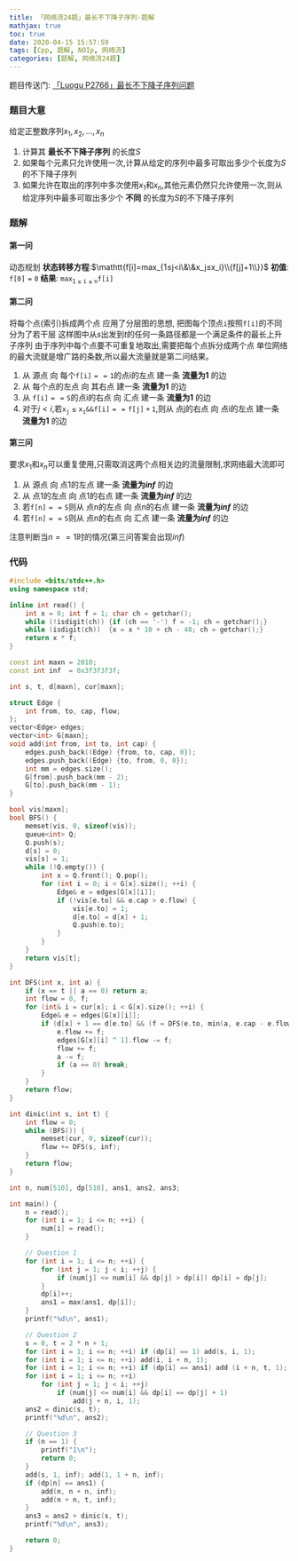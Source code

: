 ```yaml
---
title: 「网络流24题」最长不下降子序列-题解
mathjax: true
toc: true
date: 2020-04-15 15:57:59
tags: [Cpp, 题解, NOIp, 网络流]
categories: [题解, 网络流24题]
---
```


题目传送门: [「Luogu P2766」最长不下降子序列问题](https://www.luogu.com.cn/problem/P2766)

<!--more-->

### 题目大意
给定正整数序列$x_1, x_2, ..., x_n$ 
1. 计算其 __最长不下降子序列__ 的长度$S$
2. 如果每个元素只允许使用一次,计算从给定的序列中最多可取出多少个长度为$S$的不下降子序列
3. 如果允许在取出的序列中多次使用$x_1$和$x_n$,其他元素仍然只允许使用一次,则从给定序列中最多可取出多少个 __不同__ 的长度为$S$的不下降子序列

### 题解
#### 第一问
动态规划
__状态转移方程__:$\mathtt{f[i]=max_{1≤j<i\&\&x_j≤x_i}\\{f[j]+1\\}}$
__初值__: $\mathtt{f[0]=0}$
__结果__: $\mathtt{max_{1\leq i\leq n}f[i]}$

#### 第二问
将每个点(索引)拆成两个点
应用了分层图的思想, 把图每个顶点$\mathtt{i}$按照$\mathtt{f[i]}$的不同分为了若干层
这样图中从$s$出发到$t$的任何一条路径都是一个满足条件的最长上升子序列
由于序列中每个点要不可重复地取出,需要把每个点拆分成两个点
单位网络的最大流就是增广路的条数,所以最大流量就是第二问结果。

1. 从 源点 向 每个$\mathtt{f[i]==1}$的点i的左点 建一条 __流量为1__ 的边
2. 从 每个点的左点 向 其右点 建一条 __流量为1__ 的边
3. 从 $\mathtt{f[i]==S}$的点i的右点 向 汇点 建一条 __流量为1__ 的边
4. 对于$j<i$,若$\mathtt{x_j\leq x_i \&\& f[i] == f[j] + 1}$,则从 点j的右点 向 点i的左点 建一条 __流量为1__ 的边

#### 第三问
要求$x_1$和$x_n$可以重复使用,只需取消这两个点相关边的流量限制,求网络最大流即可

1. 从 源点 向 点1的左点 建一条 __流量为$inf$__ 的边
2. 从 点1的左点 向 点1的右点 建一条 __流量为$inf$__ 的边
3. 若$\mathtt{f[n]==S}$则从 点n的左点 向 点n的右点 建一条 __流量为$inf$__ 的边
3. 若$\mathtt{f[n]==S}$则从 点n的右点 向 汇点 建一条 __流量为$inf$__ 的边

注意判断当$n==1$时的情况(第三问答案会出现$inf$)

### 代码
```cpp
#include <bits/stdc++.h>
using namespace std;

inline int read() {
    int x = 0; int f = 1; char ch = getchar();
    while (!isdigit(ch)) {if (ch == '-') f = -1; ch = getchar();}
    while (isdigit(ch))  {x = x * 10 + ch - 48; ch = getchar();}
    return x * f;
}

const int maxn = 2010;
const int inf  = 0x3f3f3f3f;

int s, t, d[maxn], cur[maxn];

struct Edge {
    int from, to, cap, flow;
};
vector<Edge> edges;
vector<int> G[maxn];
void add(int from, int to, int cap) {
    edges.push_back((Edge) {from, to, cap, 0});
    edges.push_back((Edge) {to, from, 0, 0});
    int mm = edges.size();
    G[from].push_back(mm - 2);
    G[to].push_back(mm - 1);
}

bool vis[maxn];
bool BFS() {
    memset(vis, 0, sizeof(vis));
    queue<int> Q;
    Q.push(s);
    d[s] = 0;
    vis[s] = 1;
    while (!Q.empty()) {
        int x = Q.front(); Q.pop();
        for (int i = 0; i < G[x].size(); ++i) {
            Edge& e = edges[G[x][i]];
            if (!vis[e.to] && e.cap > e.flow) {
                vis[e.to] = 1;
                d[e.to] = d[x] + 1;
                Q.push(e.to);
            }
        }
    }
    return vis[t];
}

int DFS(int x, int a) {
    if (x == t || a == 0) return a;
    int flow = 0, f;
    for (int& i = cur[x]; i < G[x].size(); ++i) {
        Edge& e = edges[G[x][i]];
        if (d[x] + 1 == d[e.to] && (f = DFS(e.to, min(a, e.cap - e.flow))) > 0) {
            e.flow += f;
            edges[G[x][i] ^ 1].flow -= f;
            flow += f;
            a -= f;
            if (a == 0) break;
        }
    }
    return flow;
}

int dinic(int s, int t) {
    int flow = 0;
    while (BFS()) {
        memset(cur, 0, sizeof(cur));
        flow += DFS(s, inf);
    }
    return flow;
}

int n, num[510], dp[510], ans1, ans2, ans3; 

int main() {
    n = read();
    for (int i = 1; i <= n; ++i) {
        num[i] = read();
    }

    // Question 1
    for (int i = 1; i <= n; ++i) {
        for (int j = 1; j < i; ++j) {
            if (num[j] <= num[i] && dp[j] > dp[i]) dp[i] = dp[j];
        }
        dp[i]++;
        ans1 = max(ans1, dp[i]);
    }
    printf("%d\n", ans1);

    // Question 2
    s = 0, t = 2 * n + 1;
    for (int i = 1; i <= n; ++i) if (dp[i] == 1) add(s, i, 1);
    for (int i = 1; i <= n; ++i) add(i, i + n, 1);
    for (int i = 1; i <= n; ++i) if (dp[i] == ans1) add (i + n, t, 1);
    for (int i = 1; i <= n; ++i) 
        for (int j = 1; j < i; ++j) 
            if (num[j] <= num[i] && dp[i] == dp[j] + 1)
                add(j + n, i, 1);
    ans2 = dinic(s, t);
    printf("%d\n", ans2);

    // Question 3
    if (n == 1) {
        printf("1\n");
        return 0;
    }
    add(s, 1, inf); add(1, 1 + n, inf);
    if (dp[n] == ans1) {
        add(n, n + n, inf);
        add(n + n, t, inf);
    }
    ans3 = ans2 + dinic(s, t);
    printf("%d\n", ans3);

    return 0;
}
```
